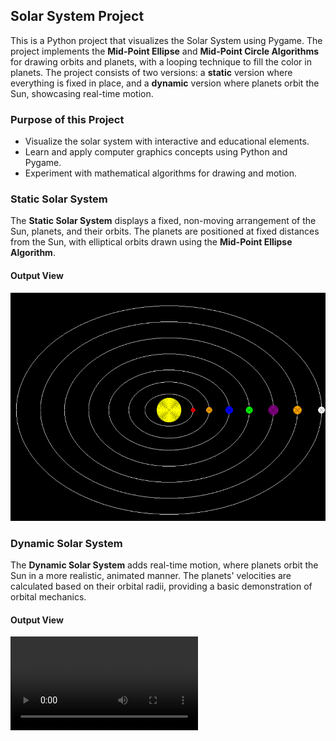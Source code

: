 ## Solar System Project

This is a Python project that visualizes the Solar System using Pygame. The project implements the **Mid-Point Ellipse** and **Mid-Point Circle Algorithms** for drawing orbits and planets, with a looping technique to fill the color in planets. The project consists of two versions: a **static** version where everything is fixed in place, and a **dynamic** version where planets orbit the Sun, showcasing real-time motion.

### Purpose of this Project

* Visualize the solar system with interactive and educational elements.
* Learn and apply computer graphics concepts using Python and Pygame.
* Experiment with mathematical algorithms for drawing and motion.

### Static Solar System

The **Static Solar System** displays a fixed, non-moving arrangement of the Sun, planets, and their orbits. The planets are positioned at fixed distances from the Sun, with elliptical orbits drawn using the **Mid-Point Ellipse Algorithm**.

#### Output View

![Static Solar System Output](./Static%20Output.png)

### Dynamic Solar System

The **Dynamic Solar System** adds real-time motion, where planets orbit the Sun in a more realistic, animated manner. The planets' velocities are calculated based on their orbital radii, providing a basic demonstration of orbital mechanics.

#### Output View 

![Dynamic Solar System Output](./Dynamic_Output.mp4)

